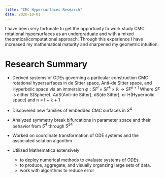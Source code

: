 ```yaml
---
title: "CMC Hypersurfaces Research"
date: 2020-10-01
---
```



I have been very fortunate to get the opportunity to work study CMC rotational hypersurfaces as an undergraduate and with a mixed theoretical/computational approach. Through this experience I have increased my mathematical maturity and sharpened my geometric intuition.

# Research Summary

- Derived systems of ODEs governing a particular construction CMC rotational hypersurfaces in de Sitter space, Anti-de Sitter space, and Hyperbolic space via an immersion $\phi: SF^l \times SF^k  \times  \mathbb{R}\to SF^{n+1}$
Where $SF$ is either S(Sphere), AdS(Anti-de Sitter), dS(de Sitter), or H(Hyperbolic space) and n = l + k + 1

- Discovered new families of embedded CMC surfaces in $S^4$ 

- Analyzed symmetry break bifurcations in parameter space and their behavior from $S^4$ through $S^{24}$

- Worked on coordinate transformation of ODE systems and the associated solution algorithm

- Utilized Mathematica extensively
    - to deploy numerical methods to evaluate systems of ODEs.
    - to produce, aggregate, and visually organzing large sets of data.
    - work with algorithms to reduce error
      


